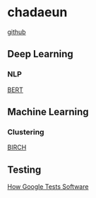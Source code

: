 # chadaeun

[github](https://github.com/chadaeun)

## Deep Learning

### NLP

[BERT](deep_learning/nlp/language_representation/bert.md)

## Machine Learning

### Clustering

[BIRCH](machine_learning/clustering/birch.md)

## Testing

[How Google Tests Software](testing/how_google_tests_software.md)